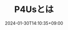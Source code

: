 ---
weight: 10
title: "P4Usとは"
description: "ここからはじめる"
icon: "Start"
date: "2024-01-30T14:10:35+09:00"
lastmod: "2024-01-30T14:10:35+09:00"
draft: false
toc: true
---